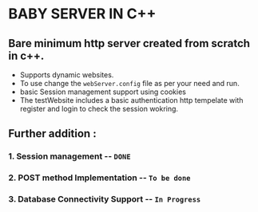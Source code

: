 # BABY SERVER IN C++
## Bare minimum http server created from scratch in c++. 
- Supports dynamic websites.
- To use change the `webServer.config` file as per your need and run.
- basic Session management support using cookies 
- The testWebsite includes a basic authentication http tempelate with register and login to check the session wokring. 

## Further addition : 
### 1. Session management -- `DONE`
### 2. POST method Implementation -- `To be done`
### 3. Database Connectivity Support -- `In Progress`

